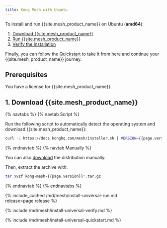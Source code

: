 ```yaml
---
title: Kong Mesh with Ubuntu
---
```


To install and run {{site.mesh_product_name}} on Ubuntu (**amd64**):

1. [Download {{site.mesh_product_name}}](#1-download-kong-mesh)
2. [Run {{site.mesh_product_name}}](#2-run-kong-mesh)
3. [Verify the Installation](#3-verify-the-installation)

Finally, you can follow the [Quickstart](#4-quickstart) to take it from here and continue your {{site.mesh_product_name}} journey.

## Prerequisites

You have a license for {{site.mesh_product_name}}.

## 1. Download {{site.mesh_product_name}}

{% navtabs %}
{% navtab Script %}

Run the following script to automatically detect the operating system and
download {{site.mesh_product_name}}:

```sh
curl -L https://docs.konghq.com/mesh/installer.sh | VERSION={{page.version}} sh -
```
{% endnavtab %}
{% navtab Manually %}

You can also [download]({{site.links.direct}}/kong-mesh-legacy/raw/names/kong-mesh-ubuntu-amd64/versions/{{page.version}}/kong-mesh-{{page.version}}-ubuntu-amd64.tar.gz)
 the distribution manually.

Then, extract the archive with:

```sh
tar xvzf kong-mesh-{{page.version}}*.tar.gz
```
{% endnavtab %}
{% endnavtabs %}

{% include_cached /md/mesh/install-universal-run.md release=page.release %}

{% include /md/mesh/install-universal-verify.md %}

{% include /md/mesh/install-universal-quickstart.md %}
